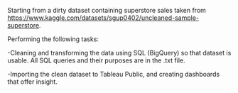 Starting from a dirty dataset containing superstore sales taken from https://www.kaggle.com/datasets/sgup0402/uncleaned-sample-superstore.

Performing the following tasks:

-Cleaning and transforming the data using SQL (BigQuery) so that dataset is usable. All SQL queries and their purposes are in the .txt file. 

-Importing the clean dataset to Tableau Public, and creating dashboards that offer insight.
